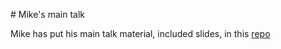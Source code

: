 # Mike's main talk

Mike has put his main talk material, included slides, in this [repo](https://github.com/mikemoraned/whiskers-ears-tails#presentation-pydata-edinburgh-october-2018)
